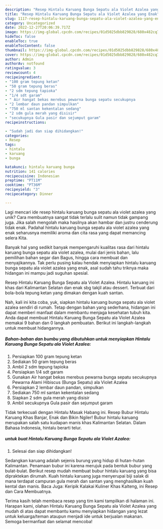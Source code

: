 ```yaml
---
description: "Resep Hintalu Karuang Bunga Sepatu ala Violet Azalea yang Enak"
title: "Resep Hintalu Karuang Bunga Sepatu ala Violet Azalea yang Enak"
slug: 1117-resep-hintalu-karuang-bunga-sepatu-ala-violet-azalea-yang-enak
category: Uncategorized
date: 2022-12-27T20:06:39.717Z
image: https://img-global.cpcdn.com/recipes/01d5025dbb829828/680x482cq70/hintalu-karuang-bunga-sepatu-ala-violet-azalea-foto-resep-utama.jpg
hideToc: false
enableToc: true
enableTocContent: false
thumbnail: https://img-global.cpcdn.com/recipes/01d5025dbb829828/680x482cq70/hintalu-karuang-bunga-sepatu-ala-violet-azalea-foto-resep-utama.jpg
cover: https://img-global.cpcdn.com/recipes/01d5025dbb829828/680x482cq70/hintalu-karuang-bunga-sepatu-ala-violet-azalea-foto-resep-utama.jpg
author: Admin
authorAv: notfound
ratingvalue: 3
reviewcount: 4
recipeingredient:
- "100 gram tepung ketan"
- "50 gram tepung beras"
- "2 sdm tepung tapioka"
- "1/4 sdt garam"
- " Air hangat bekas merebus pewarna bunga sepatu secukupnya                      Pewarna Alami Hibiscus Bunga Sepatu ala Violet Azalea"
- "2 lembar daun pandan simpulkan"
- "750 ml santan kekentalan sedang"
- "2 sdm gula merah yang disisir"
- "secukupnya Gula pasir dan sejumput garam"
recipeinstructions:

- "Sudah jadi dan siap dihidangkan!"
categories:
- Resep
tags:
- hintalu
- karuang
- bunga

katakunci: hintalu karuang bunga 
nutrition: 141 calories
recipecuisine: Indonesian
preptime: "PT11M"
cooktime: "PT36M"
recipeyield: "3"
recipecategory: Dinner

---
```





Lagi mencari ide resep hintalu karuang bunga sepatu ala violet azalea yang unik? Cara membuatnya sangat tidak terlalu sulit namun tidak gampang juga. Jika salah mengolah maka hasilnya akan hambar dan justru cenderung tidak enak. Padahal hintalu karuang bunga sepatu ala violet azalea yang enak seharusnya memiliki aroma dan cita rasa yang dapat memancing selera Kita.





Banyak hal yang sedikit banyak mempengaruhi kualitas rasa dari hintalu karuang bunga sepatu ala violet azalea, mulai dari jenis bahan, lalu pemilihan bahan segar dan Bagus, hingga cara membuat dan menyajikannya. Tak perlu pusing kalau hendak menyiapkan hintalu karuang bunga sepatu ala violet azalea yang enak,      asal sudah tahu triknya maka hidangan ini mampu jadi suguhan spesial.














Resep Hintalu Karuang Bunga Sepatu ala Violet Azalea. Hintalu karuang ini khas dari Kalimantan Selatan dan enak sbg takjil atau dessert. Terbuat dari bola-bola tepung ketan yang dimakan dengan kuah santan.






Nah, kali ini kita coba, yuk, siapkan hintalu karuang bunga sepatu ala violet azalea sendiri di rumah. Tetap dengan bahan yang sederhana, hidangan ini dapat memberi manfaat dalam membantu menjaga kesehatan tubuh kita. Anda dapat membuat Hintalu Karuang Bunga Sepatu ala Violet Azalea memakai 9 bahan dan 0 langkah pembuatan. Berikut ini langkah-langkah untuk membuat hidangannya.

<!--inarticleads1-->

##### Bahan-bahan dan bumbu yang dibutuhkan untuk menyiapkan Hintalu Karuang Bunga Sepatu ala Violet Azalea:

1. Persiapkan 100 gram tepung ketan
1. Sediakan 50 gram tepung beras
1. Ambil 2 sdm tepung tapioka
1. Persiapkan 1/4 sdt garam
1. Gunakan  Air hangat bekas merebus pewarna bunga sepatu secukupnya                      Pewarna Alami Hibiscus (Bunga Sepatu) ala Violet Azalea
1. Persiapkan 2 lembar daun pandan, simpulkan
1. Sediakan 750 ml santan kekentalan sedang
1. Siapkan 2 sdm gula merah yang disisir
1. Ambil secukupnya Gula pasir dan sejumput garam


Tidak terkecuali dengan Hintalu Masak Habang ini. Resep Bubur Hintalu Karuang Khas Banjar, Enak dan Bikin Ngiler! Bubur hintalu karuang merupakan salah satu kudapan manis khas Kalimantan Selatan. Dalam Bahasa Indonesia, hintalu berarti telur. 

<!--inarticleads2-->

#####  untuk buat Hintalu Karuang Bunga Sepatu ala Violet Azalea:


1. Selesai dan siap dihidangkan!

Sedangkan karuang adalah sejenis burung yang hidup di hutan-hutan Kalimantan. Penamaan bubur ini karena merujuk pada bentuk bubur yang bulat-bulat. Berikut resep mudah membuat bubur hintalu karuang yang bisa dipraktekan dirumah. Kuah hintalu karuang juga menyerupai biji salak di mana terdapat campuran gula merah dan santan yang menghasilkan kuah kental dan manis. Baca Juga: Keripik Kalakai Kuliner Khas Kalteng, ini Resep dan Cara Membuatnya. 

Terima kasih telah membaca resep yang tim kami tampilkan di halaman ini. Harapan kami, olahan Hintalu Karuang Bunga Sepatu ala Violet Azalea yang mudah di atas dapat membantu kamu menyiapkan hidangan yang lezat untuk keluarga/teman ataupun menjadi ide untuk berjualan makanan. Semoga bermanfaat dan selamat mencoba!
